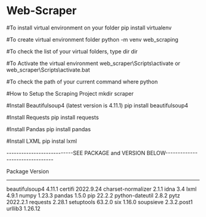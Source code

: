 # Web-Scraper

#To install virtual environment on your folder
pip install virtualenv

#To create virtual environment folder
python -m venv web_scraping

#To check the list of your virtual folders, type dir
dir

#To Activate the virtual environment
web_scraper\Scripts\activate or
web_scraper\Scripts\activate.bat

#To check the path of your current command
where python

#How to Setup the Scraping Project
mkdir scraper

#Install Beautifulsoup4 (latest version is 4.11.1)
pip install beautifulsoup4

#Install Requests
pip install requests

#Install Pandas
pip install pandas

#Install LXML
pip instal lxml

---------------------------SEE PACKAGE and VERSION BELOW--------------------------------

Package            Version
------------------ -----------
beautifulsoup4     4.11.1
certifi            2022.9.24
charset-normalizer 2.1.1
idna               3.4
lxml               4.9.1
numpy              1.23.3
pandas             1.5.0
pip                22.2.2
python-dateutil    2.8.2
pytz               2022.2.1
requests           2.28.1
setuptools         63.2.0
six                1.16.0
soupsieve          2.3.2.post1
urllib3            1.26.12
